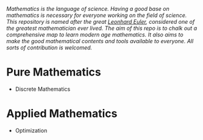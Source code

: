 *Mathematics is the language of science. Having a good base on mathematics is necessary for everyone working on the field of science. This repository is named after the great [Leonhard Euler](https://en.wikipedia.org/wiki/Leonhard_Euler), considered one of the greatest mathematician ever lived. The aim of this repo is to chalk out a comprehensive map to learn modern age mathematics. It also aims to make the good mathematical contents and tools available to everyone. All sorts of contribution is welcomed.*

# Pure Mathematics

- Discrete Mathematics

# Applied Mathematics

- Optimization